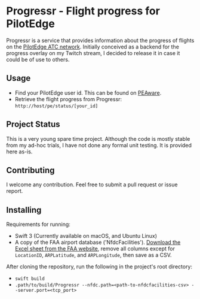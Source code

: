 # Progressr - Flight progress for PilotEdge

Progressr is a service that provides information about the progress of flights on the [PilotEdge ATC network](http://pilotedge.net). Initially conceived as a backend for the progress overlay on my Twitch stream, I decided to release it in case it could be of use to others. 

## Usage

* Find your PilotEdge user id. This can be found on [PEAware](http://peaware.pilotedge.net).
* Retrieve the flight progress from Progressr: ```http://host/pe/status/[your_id]```

## Project Status

This is a very young spare time project. Although the code is mostly stable from my ad-hoc trials, I have not done any formal unit testing. It is provided here as-is. 

## Contributing

I welcome any contribution. Feel free to submit a pull request or issue report.

## Installing

Requirements for running: 

* Swift 3 (Currently available on macOS, and Ubuntu Linux)
* A copy of the FAA airport database ('NfdcFacilities'). [Download the Excel sheet from the FAA website](https://www.faa.gov/airports/airport_safety/airportdata_5010/), remove all columns except for ```LocationID```, ```ARPLatitude```, and ```ARPLongitude```, then save as a CSV. 

After cloning the repository, run the following in the project's root directory:
* ```swift build```
* ```.path/to/build/Progressr --nfdc.path=<path-to-nfdcfacilities-csv> --server.port=<tcp_port>```
